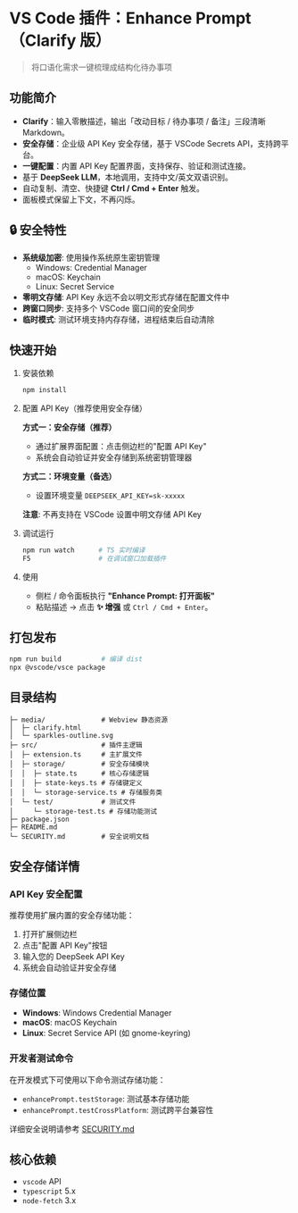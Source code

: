# VS Code 插件：Enhance Prompt （Clarify 版）

> 将口语化需求一键梳理成结构化待办事项

## 功能简介
- **Clarify**：输入零散描述，输出「改动目标 / 待办事项 / 备注」三段清晰 Markdown。
- **安全存储**：企业级 API Key 安全存储，基于 VSCode Secrets API，支持跨平台。
- **一键配置**：内置 API Key 配置界面，支持保存、验证和测试连接。
- 基于 **DeepSeek LLM**，本地调用，支持中文/英文双语识别。
- 自动复制、清空、快捷键 **Ctrl / Cmd + Enter** 触发。
- 面板模式保留上下文，不再闪烁。

## 🔒 安全特性
- **系统级加密**: 使用操作系统原生密钥管理
  - Windows: Credential Manager
  - macOS: Keychain
  - Linux: Secret Service
- **零明文存储**: API Key 永远不会以明文形式存储在配置文件中
- **跨窗口同步**: 支持多个 VSCode 窗口间的安全同步
- **临时模式**: 测试环境支持内存存储，进程结束后自动清除

## 快速开始
1. 安装依赖  
   ```bash
   npm install
   ```

2. 配置 API Key（推荐使用安全存储）

   **方式一：安全存储（推荐）**
   * 通过扩展界面配置：点击侧边栏的"配置 API Key"
   * 系统会自动验证并安全存储到系统密钥管理器

   **方式二：环境变量（备选）**
   * 设置环境变量 `DEEPSEEK_API_KEY=sk-xxxxx`

   **注意**: 不再支持在 VSCode 设置中明文存储 API Key

3. 调试运行

   ```bash
   npm run watch      # TS 实时编译
   F5                 # 在调试窗口加载插件
   ```

4. 使用

   * 侧栏 / 命令面板执行 **"Enhance Prompt: 打开面板"**
   * 粘贴描述 → 点击 **✨ 增强** 或 `Ctrl / Cmd + Enter`。

## 打包发布

```bash
npm run build          # 编译 dist
npx @vscode/vsce package
```

## 目录结构

```
├─ media/              # Webview 静态资源
│  ├─ clarify.html
│  └─ sparkles-outline.svg
├─ src/                # 插件主逻辑
│  ├─ extension.ts     # 主扩展文件
│  ├─ storage/         # 安全存储模块
│  │  ├─ state.ts      # 核心存储逻辑
│  │  ├─ state-keys.ts # 存储键定义
│  │  └─ storage-service.ts # 存储服务类
│  └─ test/            # 测试文件
│     └─ storage-test.ts # 存储功能测试
├─ package.json
├─ README.md
└─ SECURITY.md         # 安全说明文档
```

## 安全存储详情

### API Key 安全配置
推荐使用扩展内置的安全存储功能：
1. 打开扩展侧边栏
2. 点击"配置 API Key"按钮
3. 输入您的 DeepSeek API Key
4. 系统会自动验证并安全存储

### 存储位置
- **Windows**: Windows Credential Manager
- **macOS**: macOS Keychain
- **Linux**: Secret Service API (如 gnome-keyring)

### 开发者测试命令
在开发模式下可使用以下命令测试存储功能：
- `enhancePrompt.testStorage`: 测试基本存储功能
- `enhancePrompt.testCrossPlatform`: 测试跨平台兼容性

详细安全说明请参考 [SECURITY.md](./SECURITY.md)

## 核心依赖

* `vscode` API
* `typescript` 5.x
* `node-fetch` 3.x
